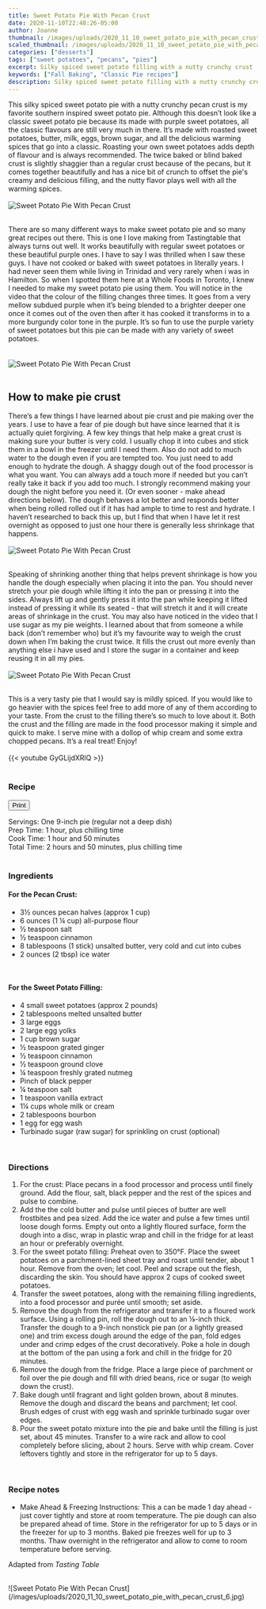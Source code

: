 ```yaml
---
title: Sweet Potato Pie With Pecan Crust
date: 2020-11-10T22:48:26-05:00
author: Joanne
thumbnail: /images/uploads/2020_11_10_sweet_potato_pie_with_pecan_crust_1.jpg
scaled_thumbnail: /images/uploads/2020_11_10_sweet_potato_pie_with_pecan_crust_0.jpg
categories: ["desserts"]
tags: ["sweet potatoes", "pecans", "pies"]
excerpt: Silky spiced sweet potato filling with a nutty crunchy crust 
keywords: ["Fall Baking", "Classic Pie recipes"]
description: Silky spiced sweet potato filling with a nutty crunchy crust 
---
```

<span class="blog-text">

This silky spiced sweet potato pie with a nutty crunchy pecan crust is my favorite southern inspired sweet potato pie.  Although this doesn’t look like a classic sweet potato pie because its made with purple sweet potatoes, all the classic flavours are still very much in there. It’s made with roasted sweet potatoes, butter, milk, eggs, brown sugar, and all the delicious warming spices that go into a classic. Roasting your own sweet potatoes adds depth of flavour and is always recommended. The twice baked or blind baked crust is slightly shaggier than a regular crust because of the pecans, but it comes together beautifully and has a nice bit of crunch to offset the pie's creamy and delicious filling, and the nutty flavor plays well with all the warming spices. 
</br>
</br>
![Sweet Potato Pie With Pecan Crust](/images/uploads/2020_11_10_sweet_potato_pie_with_pecan_crust_2.jpg)
</br>
</br>

There are so many different ways to make sweet potato pie and so many great recipes out there. This is one I love making from Tastingtable  that always turns out well. It works beautifully with regular sweet potatoes or these beautiful purple ones. I have to say I was thrilled when I saw these guys. I have not cooked or baked with sweet potatoes in literally years. I had never seen them while living in Trinidad and very rarely when i was in Hamilton. So when I spotted them here at a Whole Foods in Toronto, I knew I needed to make my sweet potato pie using them. You will notice in the video that the colour of the filling changes three times. It goes from a very mellow subdued purple when it’s being blended to a brighter deeper one once it comes out of the oven then after it has cooked it transforms in to a more burgundy color tone in the purple. It’s so fun to use the purple variety of sweet potatoes but this pie can  be made with any variety of sweet potatoes.  
</br>
</br>
![Sweet Potato Pie With Pecan Crust](/images/uploads/2020_11_10_sweet_potato_pie_with_pecan_crust_3.jpg)
</br>
</br>

## How to make pie crust 
There’s a few things I have learned about pie crust and pie making over the years. I use to have a fear of pie dough but have since learned that it is actually quiet forgiving. A few key things that help make a great crust is making sure your butter is very cold. I usually chop it into cubes and stick them in a bowl in the freezer until I need them. Also do not add to  much water to the dough even if you are tempted too. You just need to add enough to hydrate the dough. A shaggy dough out of the food processor is what you want. You can always add a touch more if needed but you can’t really take it back if you add too much. I strongly recommend making your dough the night before you need it. (Or even sooner - make ahead directions below). The dough behaves a lot better and responds better when being rolled rolled out if it has had ample to time to rest and hydrate. I haven’t researched to back this up, but I find that when I have let it rest overnight as opposed to just one hour there is generally less shrinkage that happens. 
</br>
</br>
![Sweet Potato Pie With Pecan Crust](/images/uploads/2020_11_10_sweet_potato_pie_with_pecan_crust_4.jpg)
</br>
</br>

Speaking of shrinking another thing that helps prevent shrinkage is how you handle the dough especially when placing it into the pan. You should never stretch your pie dough while lifting it into the pan or pressing it into the sides. Always lift up and gently press it into the pan while keeping it lifted instead of pressing it while its seated - that will stretch it and it will create areas of shrinkage in the crust. You may also have noticed in the video that I use sugar as my pie weights. I learned about that from someone a while back (don’t remember who) but it’s my favourite way to weigh the crust down when I’m baking the crust twice. It fills the crust out more evenly than anything else i have used and I store the sugar in a container and keep reusing it in all my pies. 
</br>
</br>
![Sweet Potato Pie With Pecan Crust](/images/uploads/2020_11_10_sweet_potato_pie_with_pecan_crust_5.jpg)
</br>
</br>

This is a very tasty pie that  I would say is mildly spiced. If you would like to go heavier with the spices feel free to add more of any of them according to your taste. From the crust to the filling there’s so much to love about it.  Both the crust and the filling are made in the food processor making it simple and quick to make. I serve mine with a dollop of whip cream and some extra chopped pecans. It’s a real treat! Enjoy!
</br>
</br>
{{< youtube GyGLijdXRlQ >}}
</br>
</br>
</span>

### Recipe
<div print_button><form>
<input type="button" value="Print" class="btn__print" onClick="window.print()">
</form></div>

<div>Servings: <span itemprop="recipeYield">One 9-inch pie (regular not a deep dish)</div>
<div>Prep Time: <meta itemprop="prepTime" content="PT60M">1 hour, plus chilling time</div>
<div>Cook Time: <meta itemprop="cookTime" content="PT110M">1 hour and 50 minutes</div>
<div>Total Time: 2 hours and 50 minutes, plus chilling time</div>
</br>

### Ingredients

#### For the Pecan Crust:

* <span itemprop="recipeIngredient">3½ ounces pecan halves (approx 1 cup)</span>
* <span itemprop="recipeIngredient">6 ounces (1 ¼ cup) all-purpose flour</span>
* <span itemprop="recipeIngredient">½ teaspoon salt</span>
* <span itemprop="recipeIngredient">½ teaspoon cinnamon</span>
* <span itemprop="recipeIngredient">8 tablespoons (1 stick) unsalted butter, very cold and cut into cubes </span>
* <span itemprop="recipeIngredient">2 ounces (2 tbsp) ice water</span>
</br>

#### For the Sweet Potato Filling:

* <span itemprop="recipeIngredient">4 small sweet potatoes (approx 2 pounds)</span>
* <span itemprop="recipeIngredient">2 tablespoons melted unsalted butter</span>
* <span itemprop="recipeIngredient">3 large eggs</span>
* <span itemprop="recipeIngredient">2 large egg yolks</span>
* <span itemprop="recipeIngredient">1 cup brown sugar </span>
* <span itemprop="recipeIngredient">½ teaspoon grated ginger</span>
* <span itemprop="recipeIngredient">½ teaspoon cinnamon</span>
* <span itemprop="recipeIngredient">½ teaspoon ground clove</span>
* <span itemprop="recipeIngredient">¼ teaspoon freshly grated nutmeg</span>
* <span itemprop="recipeIngredient">Pinch of black pepper </span>
* <span itemprop="recipeIngredient">¼ teaspoon salt</span>
* <span itemprop="recipeIngredient">1 teaspoon vanilla extract</span>
* <span itemprop="recipeIngredient">1¼ cups whole milk or cream </span>
* <span itemprop="recipeIngredient">2 tablespoons bourbon</span>
* <span itemprop="recipeIngredient">1 egg for egg wash </span>
* <span itemprop="recipeIngredient">Turbinado sugar (raw sugar) for sprinkling on crust (optional)</span>
</br>

### Directions

1.	For the crust: Place pecans in a food processor and process until finely ground. Add the flour, salt, black pepper and the rest of the spices and pulse to combine. 
2.	Add the the cold butter and pulse until pieces of butter are well frostbites and pea sized. Add the ice water and pulse a few times until loose dough forms. Empty out onto a lightly floured surface, form the dough into a disc, wrap in plastic wrap and chill in the fridge for at least an hour or preferably overnight.
5. For the sweet potato filling: Preheat oven to 350°F. Place the sweet potatoes on a parchment-lined sheet tray and roast until tender, about 1 hour. Remove from the oven; let cool. Peel and scrape out the flesh, discarding the skin. You should have approx 2 cups of cooked sweet potatoes.
6. Transfer the sweet potatoes, along with the remaining filling ingredients, into a food processor and purée until smooth; set aside.
7. Remove the dough from the refrigerator and transfer it to a floured work surface. Using a rolling pin, roll the dough out to an ⅛-inch thick. Transfer the dough to a 9-inch nonstick pie pan (or a lightly greased one) and trim excess dough around the edge of the pan, fold edges under and crimp edges of the crust decoratively. Poke a hole in dough at the bottom of the pan using a fork and chill in the fridge for 20 minutes.
8. Remove the dough from the fridge. Place a large piece of parchment or foil over the pie dough and fill with dried beans, rice or sugar (to weigh down the crust).
9. Bake dough until fragrant and light golden brown, about 8 minutes. Remove the dough and discard the beans and parchment; let cool. Brush edges of crust with egg wash  and sprinkle turbinado sugar over edges. 
10. Pour the sweet potato mixture into the pie and bake until the filling is just set, about 45 minutes. Transfer to a wire rack and allow to cool completely before slicing, about 2 hours. Serve with whip cream. Cover leftovers tightly and store in the refrigerator for up to 5 days.
</br>

### Recipe notes
* Make Ahead & Freezing Instructions: This a can be made 1 day ahead - just cover tightly and store at room temperature. The pie dough can also be prepared ahead of time. Store in the refrigerator for up to 5 days or in the freezer for up to 3 months. Baked pie freezes well for up to 3 months. Thaw overnight in the refrigerator and allow to come to room temperature before serving.

Adapted from _Tasting Table_

</br>
![Sweet Potato Pie With Pecan Crust](/images/uploads/2020_11_10_sweet_potato_pie_with_pecan_crust_6.jpg)
